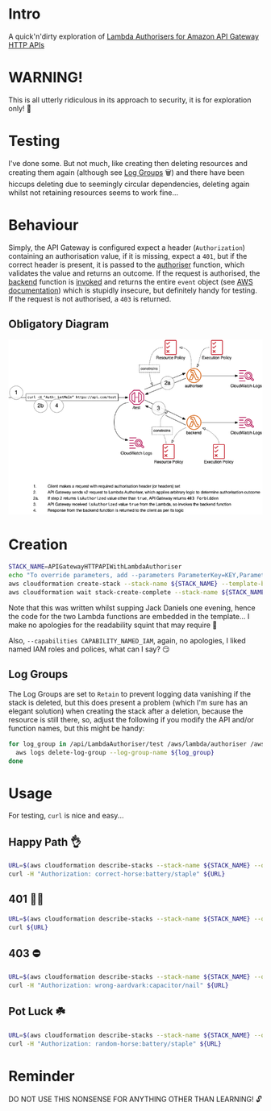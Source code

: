 # Intro
A quick'n'dirty exploration of [Lambda Authorisers for Amazon API Gateway HTTP APIs](https://docs.aws.amazon.com/apigateway/latest/developerguide/http-api-lambda-authorizer.html "Lambda Authorisers for API Gateway HTTP API")

# WARNING!
This is all utterly ridiculous in its approach to security, it is for exploration only! 🖖

# Testing
I've done some. But not much, like creating then deleting resources and creating them again (although see [Log Groups](#log-groups) 🗑) and there have been hiccups deleting due to seemingly circular dependencies, deleting again whilst not retaining resources seems to work fine...

# Behaviour  
Simply, the API Gateway is configured expect a header (`Authorization`) containing an authorisation value, if it is missing, expect a `401`, but if the correct header is present, it is passed to the [authoriser](./authoriser/lambda_function.py) function, which validates the value and returns an outcome. If the request is authorised, the [backend](./backend/lambda_function.py) function is [invoked](https://docs.aws.amazon.com/apigateway/latest/developerguide/http-api-develop-integrations-lambda.html "API Gateway Integration") and returns the entire `event` object (see [AWS documentation](https://docs.aws.amazon.com/lambda/latest/dg/python-handler.html "AWS docs")) which is stupidly insecure, but definitely handy for testing. If the request is not authorised, a `403` is returned.

## Obligatory Diagram 
![Architecture](./Lambda%20Authoriser.png "Trivial AWS architecture, and apologies if you are viewing this in dark mode!")

# Creation
```bash
STACK_NAME=APIGatewayHTTPAPIWithLambdaAuthoriser
echo "To override parameters, add --parameters ParameterKey=KEY,ParameterValue=VALUE to the create-stack" > /dev/null
aws cloudformation create-stack --stack-name ${STACK_NAME} --template-body file://lambda_authoriser.yml --capabilities CAPABILITY_NAMED_IAM --no-cli-pager
aws cloudformation wait stack-create-complete --stack-name ${STACK_NAME}
```

Note that this was written whilst supping Jack Daniels one evening, hence the code for the two Lambda functions are embedded in the template... I make no apologies for the readability squint that may require 🥃

Also, `--capabilities CAPABILITY_NAMED_IAM`, again, no apologies, I liked named IAM roles and polices, what can I say? 😏

## Log Groups
The Log Groups are set to `Retain` to prevent logging data vanishing if the stack is deleted, but this does present a problem (which I'm sure has an elegant solution) when creating the stack after a deletion, because the resource is still there, so, adjust the following if you modify the API and/or function names, but this might be handy:
```bash
for log_group in /api/LambdaAuthoriser/test /aws/lambda/authoriser /aws/lambda/backend; do
  aws logs delete-log-group --log-group-name ${log_group}
done
```

# Usage
For testing, `curl` is nice and easy...

## Happy Path 👌
```bash
URL=$(aws cloudformation describe-stacks --stack-name ${STACK_NAME} --query "Stacks[?StackName=='APIGatewayHTTPAPIWithLambdaAuthoriser'][].Outputs[?OutputKey=='URL'].OutputValue" --output text --no-cli-pager)
curl -H "Authorization: correct-horse:battery/staple" ${URL}
```

## 401 🤦‍♂️
```bash
URL=$(aws cloudformation describe-stacks --stack-name ${STACK_NAME} --query "Stacks[?StackName=='APIGatewayHTTPAPIWithLambdaAuthoriser'][].Outputs[?OutputKey=='URL'].OutputValue" --output text --no-cli-pager)
curl ${URL}
```

## 403 ⛔️
```bash
URL=$(aws cloudformation describe-stacks --stack-name ${STACK_NAME} --query "Stacks[?StackName=='APIGatewayHTTPAPIWithLambdaAuthoriser'][].Outputs[?OutputKey=='URL'].OutputValue" --output text --no-cli-pager)
curl -H "Authorization: wrong-aardvark:capacitor/nail" ${URL}
```

## Pot Luck ☘️
```bash
URL=$(aws cloudformation describe-stacks --stack-name ${STACK_NAME} --query "Stacks[?StackName=='APIGatewayHTTPAPIWithLambdaAuthoriser'][].Outputs[?OutputKey=='URL'].OutputValue" --output text --no-cli-pager)
curl -H "Authorization: random-horse:battery/staple" ${URL}
```

# Reminder
DO NOT USE THIS NONSENSE FOR ANYTHING OTHER THAN LEARNING! 🔓